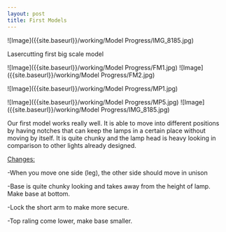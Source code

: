 ```yaml
---
layout: post
title: First Models
---
```

![Image]({{site.baseurl}}/working/Model Progress/IMG_8185.jpg)
<p>Lasercutting first big scale model</p>

![Image]({{site.baseurl}}/working/Model Progress/FM1.jpg)
![Image]({{site.baseurl}}/working/Model Progress/FM2.jpg)

![Image]({{site.baseurl}}/working/Model Progress/MP1.jpg)

![Image]({{site.baseurl}}/working/Model Progress/MP5.jpg)
![Image]({{site.baseurl}}/working/Model Progress/IMG_8185.jpg)

<p>Our first model works really well. It is able to move into different positions by having notches that can keep the lamps in a certain place without moving by itself. It is quite chunky and the lamp head is heavy looking in comparison to other lights already designed.</p>

<p><u>Changes:</u></p>

<p>-When you move one side (leg), the other side should move in unison</p>
<p>-Base is quite chunky looking and takes away from the height of lamp. Make base at bottom.</p>
<p>-Lock the short arm to make more secure.</p>
<p>-Top raling come lower, make base smaller.</p>

